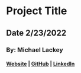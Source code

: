 # Project Title
## Date 2/23/2022
### By: Michael Lackey
#### [Website](https://facebook.com) | [GitHub](https://github.com/joshgrainger22) | [LinkedIn](https://www.linkedin.com/in/joshgrainger22/) 
